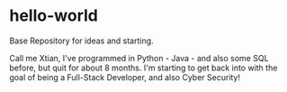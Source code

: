 # hello-world
Base Repository for ideas and starting.

Call me Xtian, I've programmed in Python - Java - and also some SQL before, but quit for about 8 months.
I'm starting to get back into with the goal of being a Full-Stack Developer, and also Cyber Security!
